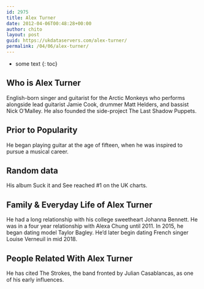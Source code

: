 ```yaml
---
id: 2975
title: Alex Turner
date: 2012-04-06T00:48:28+00:00
author: chito
layout: post
guid: https://ukdataservers.com/alex-turner/
permalink: /04/06/alex-turner/
---
```


* some text
{: toc}
          
          
## Who is  Alex Turner
                  
                  
                  
English-born singer and guitarist for the Arctic Monkeys who performs alongside lead guitarist Jamie Cook, drummer Matt Helders, and bassist Nick O&#8217;Malley. He also founded the side-project The Last Shadow Puppets.
                  
                
                
                
## Prior to Popularity 
                  
                  
                  
He began playing guitar at the age of fifteen, when he was inspired to pursue a musical career. 
                  
                
                
                
## Random data 
                  
                  
                  
His album Suck it and See reached #1 on the UK charts. 
                  
                
                
                
## Family & Everyday Life of Alex Turner
                  
                  
                  
He had a long relationship with his college sweetheart Johanna Bennett. He was in a four year relationship with Alexa Chung until 2011. In 2015, he began dating model Taylor Bagley. He&#8217;d later begin dating French singer Louise Verneuil in mid 2018.
                  
                
                
                
## People Related With  Alex Turner
                  
                  
                  
He has cited The Strokes, the band fronted by Julian Casablancas, as one of his early influences. 
                  
                
              
            
          
          
          
    
    
  
